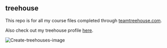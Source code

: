 ## treehouse

This repo is for all my course files completed through [teamtreehouse.com](https://teamtreehouse.com).

Also check out my treehouse profile [here](https://teamtreehouse.com/robinmckenzie3).

![Create-treehouses-image](https://user-images.githubusercontent.com/14231450/159251704-3e1c9cc1-672d-484b-b92b-de7bc55b3b2b.jpg)
